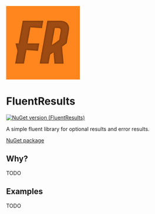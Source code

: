 <img src="https://github.com/onixion/FluentResults/blob/main/Assets/Icon.jpg" width="200" height="200">

# FluentResults
[![NuGet version (FluentResults)](https://img.shields.io/nuget/v/AlinSpace.FluentResults.svg?style=flat-square)](https://www.nuget.org/packages/AlinSpace.FluentResults/)

A simple fluent library for optional results and error results.

[NuGet package](https://www.nuget.org/packages/AlinSpace.FluentResults/)

## Why?

TODO

## Examples

TODO
